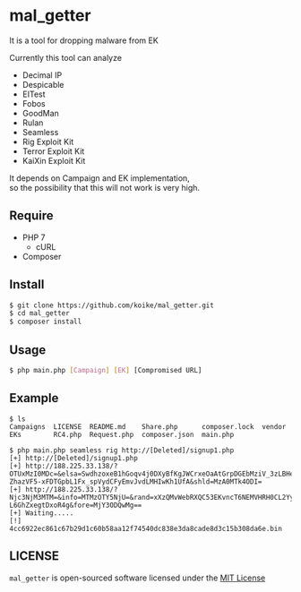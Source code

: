 # mal_getter
It is a tool for dropping malware from EK  

Currently this tool can analyze
- Decimal IP
- Despicable
- EITest
- Fobos
- GoodMan
- Rulan
- Seamless
- Rig Exploit Kit
- Terror Exploit Kit
- KaiXin Exploit Kit

It depends on Campaign and EK implementation,  
so the possibility that this will not work is very high.

## Require
- PHP 7
  - cURL
- Composer

## Install
```sh
$ git clone https://github.com/koike/mal_getter.git
$ cd mal_getter
$ composer install
```

## Usage
```sh
$ php main.php [Campaign] [EK] [Compromised URL]
```

## Example
```
$ ls
Campaigns  LICENSE  README.md    Share.php      composer.lock  vendor
EKs        RC4.php  Request.php  composer.json  main.php

$ php main.php seamless rig http://[Deleted]/signup1.php
[+] http://[Deleted]/signup1.php
[+] http://188.225.33.138/?OTUxMzI0MDc=&elsa=SwdhzoxeB1hGoqv4j0DXyBfKgJWCrxeOaAtGrpDGEbMziV_3zLBHeckizheBu2BYmOgtYlsgpQhR2a_I&info=MzM3MTAwOTA=&rand=xHzQMrPYbR3FFYDfKPnEUKREMU3WA0SKwY-ZhazVF5-xFDTGpbL1Fx_spVydCFyEmvJvdLMHIwKh1UfA&shld=MzA0MTk4ODI=
[+] http://188.225.33.138/?Njc3NjM3MTM=&info=MTMzOTY5NjU=&rand=xXzQMvWebRXQC53EKvncT6NEMVHRH0CL2YydmrHTefjaeVWkzrLFTF_xozKASASG6_JtdfJSDQOzj&elsa=0bVLgc0yo9cUFtF9amu3EPWwBWe0cSH_B3cYwhGrJuXEbg42Q_9m7MkecImzh-L6GhZxegtDxoR4g&fore=MjY3ODQwMg==
[+] Waiting.....
[!] 4cc6922ec861c67b29d1c60b58aa12f74540dc838e3da8cade8d3c15b308da6e.bin
```

## LICENSE
```mal_getter``` is open-sourced software licensed under the [MIT License](LICENSE)
